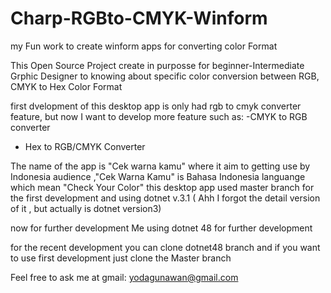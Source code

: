# Charp-RGBto-CMYK-Winform
my Fun work to create winform apps for converting color Format

This Open Source Project create in purposse for beginner-Intermediate Grphic Designer to knowing about specific color conversion between RGB, CMYK to Hex Color Format 

first dvelopment of this desktop app is only had rgb to cmyk converter feature, but now I want to develop more feature such as:
-CMYK to RGB converter 
- Hex to RGB/CMYK Converter

The name of the app is "Cek warna kamu" where it aim to getting use by Indonesia audience ,"Cek Warna Kamu" is Bahasa Indonesia languange which mean "Check Your Color"
this desktop app used master branch for the first development and using dotnet v.3.1 ( Ahh I forgot the detail version of it , but actually is dotnet version3)


now for further development Me using dotnet 48 for further development

for the recent development you can clone dotnet48 branch 
and if you want to use first development just clone the Master branch



Feel free to ask me at gmail:
yodagunawan@gmail.com
